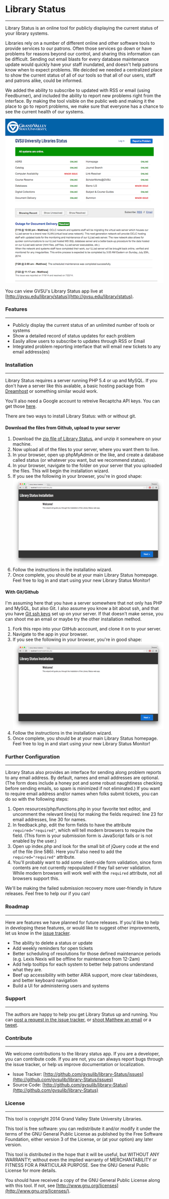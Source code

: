 # Library Status

----

Library Status is an online tool for publicly displaying the current status of your library systems.

Libraries rely on a number of different online and other software tools to provide services to our patrons. Often those services go down or have problems for reasons beyond our control, and sharing this information can be difficult. Sending out email blasts for every database maintenance update would quickly have your staff inundated, and doesn't help patrons know when to expect problems. We deicded we needed a centralized place to show the current status of all of our tools so that all of our users, staff and patrons alike, could be informed.

We added the ability to subscribe to updated with RSS or email (using Feedburner), and included the ability to report new problems right from the interface. By making the tool visible on the public web and making it the place to go to report problems, we make sure that everyone has a chance to see the current health of our systems.

![GVSU Library Status App](resources/img/status_app.png)

You can view GVSU's Library Status app live at [http://gvsu.edu/library/status](http://gvsu.edu/library/status).

### Features

----

* Publicly display the current status of an unlimited number of tools or systems
* Show a detailed record of status updates for each problem
* Easily allow users to subscribe to updates through RSS or Email
* Integrated problem reporting interface that will email new tickets to any email address(es)

### Installation

----

Library Status requires a server running PHP 5.4 or up and MySQL. If you don't have a server like this avalable, a basic hosting package from [Dreamhost](http://dreamhost.com) or something similar would work.

You'll also need a Google account to retreive Recaptcha API keys. You can get those [here](https://www.google.com/recaptcha/admin).

There are two ways to install Library Status: with or without git.

#### Download the files from Github, upload to your server

1. Download the [zip file of Library Status](https://github.com/gvsulib/library-Status/archive/master.zip), and unzip it somewhere on your machine.
2. Now upload all of the files to your server, where you want them to live.
3. In your browser, open up phpMyAdmin or the like, and create a database called status (or whatever you want, but we recommend status).
4. In your browser, navigate to the folder on your server that you uploaded the files. This will begin the installation wizard.
5. If you see the following in your browser, you're in good shape:
![Installation Wizard](resources/img/install.png)
6. Follow the instructions in the installatino wizard.
7. Once complete, you should be at your main Library Status homepage. Feel free to log in and start using your new Library Status Monitor!

#### With Git/Github

I'm assuming here that you have a server somewhere that not only has PHP and MySQL, but also Git. I also assume you know a bit about ssh, and that you have [Git ssh keys](https://help.github.com/articles/generating-ssh-keys) set up on your server. If that doesn't make sense, you can shoot me an email or maybe try the other installation method.

1. Fork this repo into your GitHub acccount, and clone it on to your server.
2. Navigate to the app in your browser.
3. If you see the following in your browser, you're in good shape:
![Installation Wizard](resources/img/install.png)
4. Follow the instructions in the installation wizard.
5. Once complete, you should be at your main Library Status homepage. Feel free to log in and start using your new Library Status Monitor!
### Further Configuration

----

Library Status also provides an interface for sending along problem reports to any email address. By default, names and email addresses are optional. (The form does include a honey pot and some robust naughtiness checking before sending emails, so spam is minimized if not eliminated.) If you want to require email address and/or names when folks submit tickets, you can do so with the following steps:

1. Open resources/php/functions.php in your favorite text editor, and uncomment the relevant line(s) for making the fields required: line 23 for email addresses, line 30 for names.
2. In feedback.php, edit the form fields to have the attribute `required="required"`, which will tell modern browsers to require the field. (This form is your submission form is JavaScript fails or is not enabled by the user.)
3. Open up index.php and look for the small bit of jQuery code at the end of the file (line 586). Here you'll also need to add the `required="required"` attribute.
4. You'll probably want to add some client-side form validation, since form contents are not currently repopulated if they fail server validation. While modern browsers will work well with the `required` attribute, not all browsers support this.

We'll be making the failed submission recovery more user-friendly in future releases. Feel free to help our if you can!

### Roadmap  

----

Here are features we have planned for future releases. If you'd like to help in developing these features, or would like to suggest other improvements, let us know in the [issue tracker](http://github.com/gvsulib/library-Status/issues).


* The ability to delete a status or update
* Add weekly reminders for open tickets
* Better scheduling of resolutions for those defined maintenance periods (e.g. Lexis Nexis will be offline for maintenance from 12-2am)
* Add help tooltips for each system to better help patrons understand what they are.
* Beef up accessibility with better ARIA support, more clear tabindexes, and better keyboard navigation
* Build a UI for administering users and systems

### Support

----

The authors are happy to help you get Library Status up and running. You can [post a request in the issue tracker](http://github.com/gvsulib/library-Status/issues), or [shoot Matthew an email](mailto:reidsmam@gvsu.edu) or a [tweet](http://twitter.com/mreidsma).


### Contribute

----

We welcome contributions to the library status app. If you are a developer, you can contribute code. If you are not, you can always report bugs through the issue tracker, or help us improve documentation or localization.

* Issue Tracker: [http://github.com/gvsulib/library-Status/issues](http://github.com/gvsulib/library-Status/issues)
* Source Code: [http://github.com/gvsulib/library-Status](http://github.com/gvsulib/library-Status)


### License  

----

This tool is copyright 2014 Grand Valley State University Libraries.

This tool is free software: you can redistribute it and/or modify it under the terms of the GNU General Public License as published by the Free Software Foundation, either version 3 of the License, or (at your option) any later version.

This tool is distributed in the hope that it will be useful, but WITHOUT ANY WARRANTY; without even the implied warranty of MERCHANTABILITY or FITNESS FOR A PARTICULAR PURPOSE. See the GNU General Public License for more details.

You should have received a copy of the GNU General Public License along with this tool. If not, see [http://www.gnu.org/licenses](http://www.gnu.org/licenses/).
